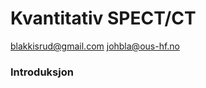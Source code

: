 # Kvantitativ SPECT/CT
blakkisrud@gmail.com
johbla@ous-hf.no

### Introduksjon


<!--stackedit_data:
eyJoaXN0b3J5IjpbLTEwMDg1NDgxMTQsODYxMTc3MjkyXX0=
-->